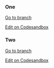 
### One 

[Go to branch](https://github.com/johnlindquist/seven/tree/one) 

[Edit on Codesandbox](https://codesandbox.io/s/github/johnlindquist/seven/tree/one/?module=/src/index.js) 


### Two 

[Go to branch](https://github.com/johnlindquist/seven/tree/two) 

[Edit on Codesandbox](https://codesandbox.io/s/github/johnlindquist/seven/tree/two/?module=/src/index.js) 

